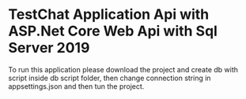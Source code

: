 # TestChat Application Api with ASP.Net Core Web Api with Sql Server 2019

To run this application please download the project and create db with script inside db script folder, then change connection string in appsettings.json and then tun the project.
